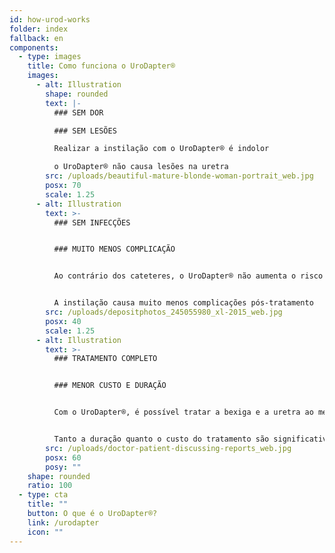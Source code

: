 ```yaml
---
id: how-urod-works
folder: index
fallback: en
components:
  - type: images
    title: Como funciona o UroDapter®
    images:
      - alt: Illustration
        shape: rounded
        text: |-
          ### SEM DOR

          ### SEM LESÕES

          Realizar a instilação com o UroDapter® é indolor

          o UroDapter® não causa lesões na uretra
        src: /uploads/beautiful-mature-blonde-woman-portrait_web.jpg
        posx: 70
        scale: 1.25
      - alt: Illustration
        text: >-
          ### SEM INFECÇÕES


          ### MUITO MENOS COMPLICAÇÃO


          Ao contrário dos cateteres, o UroDapter® não aumenta o risco de infecções do trato urinário


          A instilação causa muito menos complicações pós-tratamento
        src: /uploads/depositphotos_245055980_xl-2015_web.jpg
        posx: 40
        scale: 1.25
      - alt: Illustration
        text: >-
          ### TRATAMENTO COMPLETO


          ### MENOR CUSTO E DURAÇÃO


          Com o UroDapter®, é possível tratar a bexiga e a uretra ao mesmo tempo


          Tanto a duração quanto o custo do tratamento são significativamente mais baixos
        src: /uploads/doctor-patient-discussing-reports_web.jpg
        posx: 60
        posy: ""
    shape: rounded
    ratio: 100
  - type: cta
    title: ""
    button: O que é o UroDapter®?
    link: /urodapter
    icon: ""
---
```

